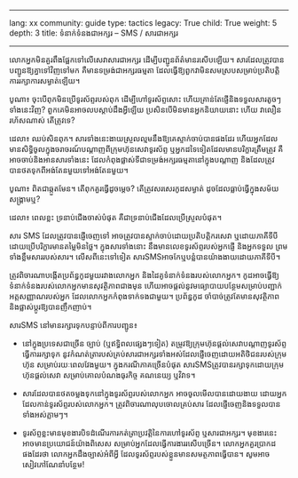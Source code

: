 

---

lang: xx
community: guide
type: tactics
legacy: True
child: True
weight: 5
depth: 3
title: ទំនាក់ទំនងជាអក្សរ – SMS / សារជាអក្សរ

---

លោកអ្នកមិនគួរពឹងផ្អែកទៅលើសេវាសារជាអក្សរ ដើម្បីបញ្ជូនព័ត៌មានរសើបឡើយ។ សារដែលត្រូវបានបញ្ជូនឱ្យគ្នាទៅវិញទៅមក គឺមានទម្រង់ជាអក្សរធម្មតា ដែលធ្វើឱ្យពួកវាមិនសមស្របសម្រាប់ប្រតិបត្តិការរក្សាការសម្ងាត់ឡើយ។

<div class="background" markdown=1>
បូណា៖ ចុះបើពុកមិនប្រើទូរស័ព្ទរបស់ពុក ដើម្បីហៅទូរស័ព្ទសោះ ហើយគ្រាន់តែផ្ញើនិងទទួលសារតូចៗទាំងនេះវិញ? ពួកគេមិនអាចលបស្តាប់ដឹងអ្វីឡើយ ប្រសិនបើមិនមានអ្នកនិយាយនោះ ហើយ វាលឿនរហ័សណាស់ តើត្រូវទេ?

ដេលា៖ ឈប់សិនពុក។ សារទាំងនេះងាយស្រួលល្មមនឹងឱ្យគេស្ទាក់ចាប់បានផងដែរ ហើយអ្នកដែលមានសិទ្ធិចូលក្នុងចរាចរណ៍បណ្តាញពីក្រុមហ៊ុនសេវាទូរស័ព្ទ ឬអ្នកដទៃទៀតដែលមានបរិក្ខារត្រឹមត្រូវ គឺអាចចាប់និងអានសារទាំងនេះ ដែលកំពុងផ្លាស់ទីជាទម្រង់អក្សរធម្មតានៅក្នុងបណ្តាញ និងដែលត្រូវបានថតទុកពីអង់តែនមួយទៅអង់តែនមួយ។

បូណា៖ ពិតជាឆ្កួតមែន។ តើពុកគួរធ្វើដូចម្តេច? តើត្រូវសរសេរកូដសម្ងាត់ ដូចដែលធ្លាប់ធ្វើក្នុងសម័យសង្គ្រាមឬ?

ដេលា៖ ពេលខ្លះ ទ្រនាប់ជើងចាស់បំផុត គឺជាទ្រនាប់ជើងដែលប្រើស្រួលបំផុត។
</div>

សារ SMS ដែលត្រូវបានផ្ញើចេញទៅ អាចត្រូវបានស្ទាក់ចាប់ដោយប្រតិបត្តិករសេវា ឬដោយភាគីទីបី ដោយប្រើបរិក្ខារមានតម្លៃមិនថ្លៃ។ ក្នុងសារទាំងនោះ នឹងមានលេខទូរស័ព្ទរបស់អ្នកផ្ញើ និងអ្នកទទួល ព្រមទាំងខ្លឹមសាររបស់សារ។ លើសពីនេះទៅទៀត សារSMSអាចកែឬបន្លំបានយ៉ាងងាយដោយភាគីទីបី។

ត្រូវពិចារណាបង្កើតប្រព័ន្ធកូដមួយរវាងលោកអ្នក និងដៃគូទំនាក់ទំនងរបស់លោកអ្នក។ កូដអាចធ្វើឱ្យទំនាក់ទំនងរបស់លោកអ្នកមានសុវត្ថិភាពជាងមុន ហើយអាចផ្តល់នូវមធ្យោបាយបន្ថែមសម្រាប់បញ្ជាក់អត្តសញ្ញាណរបស់អ្នក ដែលលោកអ្នកកំពុងទាក់ទងជាមួយ។  ប្រព័ន្ធកូដ ចាំបាច់ត្រូវតែមានសុវត្ថិភាព និងផ្លាស់ប្តូរឱ្យបានញឹកញាប់។

សារSMS នៅមានរក្សារទុកបន្ទាប់ពីការបញ្ជូន៖

* នៅក្នុងប្រទេសជាច្រើន ច្បាប់ (ឬឥទ្ធិពលផ្សេងៗទៀត) តម្រូវឱ្យក្រុមហ៊ុនផ្តល់សេវាបណ្តាញទូរស័ព្ទធ្វើការរក្សាទុក នូវកំណត់ត្រារបស់គ្រប់សារជាអក្សរទាំងអស់ដែលផ្ញើចេញដោយអតិថិជនរបស់ក្រុមហ៊ុន សម្រាប់រយៈពេលវែងមួយ។ ក្នុងករណីភាគច្រើនបំផុត សារSMSត្រូវបានរក្សាទុកដោយក្រុមហ៊ុនផ្តល់សេវា សម្រាប់គោលបំណងធុរកិច្ច គណនេយ្យ ឬវិវាទ។

* សារដែលបានថតចម្លងទុកនៅក្នុងទូរស័ព្ទរបស់លោកអ្នក អាចចូលមើលបានដោយងាយ ដោយអ្នកដែលកាន់ទូរស័ព្ទរបស់លោកអ្នក។ ត្រូវពិចារណាលុបចោលគ្រប់សារ ដែលផ្ញើចេញនិងទទួលបានទាំងអស់ភ្លាមៗ។

* ទូរស័ព្ទខ្លះមានមុខងារបិទដំណើរការកត់ត្រាប្រវត្តិនៃការហៅទូរស័ព្ទ ឬសារជាអក្សរ។ មុខងារនេះ អាចមានប្រយោជន៍យ៉ាងពិសេស សម្រាប់អ្នកដែលធ្វើការងាររសើបច្រើន។ លោកអ្នកគួរប្រាកដផងដែរថា លោកអ្នកដឹងច្បាស់អំពីអ្វី ដែលទូរស័ព្ទរបស់ខ្លួនមានសមត្ថភាពធ្វើបាន។ សូមអាចសៀវភៅណែនាំបន្ថែម!

